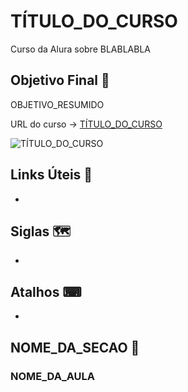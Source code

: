 # TÍTULO_DO_CURSO

Curso da Alura sobre BLABLABLA

## Objetivo Final &#x1F3AF;

OBJETIVO_RESUMIDO

URL do curso -> [TÍTULO_DO_CURSO](LINK_DO_CURSO)

![TÍTULO_DO_CURSO](LINK_DA_IMAGEM_DO_CURSO)

## Links Úteis &#x1F517;
*

## Siglas &#x1F5FA;
*

## Atalhos &#x2328;
*

## NOME_DA_SECAO &#x1F516;

### NOME_DA_AULA

